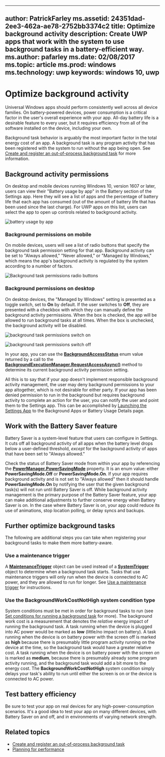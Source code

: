  ---
author: PatrickFarley
ms.assetid: 24351dad-2ee3-462a-ae78-2752bb3374c2
title: Optimize background activity
description: Create UWP apps that work with the system to use background tasks in a battery-efficient way.
ms.author: pafarley
ms.date: 02/08/2017
ms.topic: article
ms.prod: windows
ms.technology: uwp
keywords: windows 10, uwp
---

# Optimize background activity

Universal Windows apps should perform consistently well across all device families. On battery-powered devices, power consumption is a critical factor in the user's overall experience with your app. All-day battery life is a desirable feature to every user, but it requires efficiency from all of the software installed on the device, including your own. 

Background task behavior is arguably the most important factor in the total energy cost of an app. A background task is any program activity that has been registered with the system to run without the app being open. See [Create and register an out-of-process background task](https://msdn.microsoft.com/windows/uwp/launch-resume/create-and-register-a-background-task) for more information.

## Background activity permissions

On desktop and mobile devices running Windows 10, version 1607 or later, users can view their "Battery usage by app" in the Battery section of the Settings app. Here they will see a list of apps and the percentage of battery life that each app has consumed (out of the amount of battery life that has been used since the last charge). For UWP apps on this list, users can select the app to open up controls related to background activity.

![battery usage by app](images/battery-usage-by-app.png)

### Background permissions on mobile

On mobile devices, users will see a list of radio buttons that specify the background task permission setting for that app. Background activity can be set to "Always allowed," "Never allowed," or "Managed by Windows," which means the app's background activity is regulated by the system according to a number of factors. 

![Background task permissions radio buttons](images/background-task-permissions.png)

### Background permissions on desktop

On desktop devices, the "Managed by Windows" setting is presented as a toggle switch, set to **On** by default. If the user switches  to **Off**, they are presented with a checkbox with which they can manually define the background activity permissions. When the box is checked, the app will be allowed to run background tasks at all times. When the box is unchecked, the background activity will be disabled.

![background task permissions switch on](images/background-task-permissions-on.png)

![background task permissions switch off](images/background-task-permissions-off.png)

In your app, you can use the [**BackgroundAccessStatus**](https://docs.microsoft.com/en-us/uwp/api/windows.applicationmodel.background.backgroundaccessstatus) enum value returned by a call to the [**BackgroundExecutionManager.RequestAccessAsync()**](https://msdn.microsoft.com/library/windows/apps/windows.applicationmodel.background.backgroundexecutionmanager.requestaccessasync.aspx) method to determine its current background activity permission setting.

All this is to say that if your app doesn't implement responsible background activity management, the user may deny background permissions to your app altogether, which is not desirable for either party. If your app has been denied permission to run in the background but requires background activity to complete an action for the user, you can notify the user and point them to the Settings app. This can be accomplished by [Launching the Settings App](https://docs.microsoft.com/en-us/windows/uwp/launch-resume/launch-settings-app) to the Background Apps or Battery Usage Details page.

## Work with the Battery Saver feature
Battery Saver is a system-level feature that users can configure in Settings. It cuts off all background activity of all apps when the battery level drops below a user-defined threshold, *except* for the background activity of apps that have been set to "Always allowed."

Check the status of Battery Saver mode from within your app by referencing the [**PowerManager.PowerSavingMode**](https://msdn.microsoft.com/library/windows/apps/windows.phone.system.power.powermanager.powersavingmode.aspx) property. It is an enum value: either **PowerSavingMode.Off** or **PowerSavingMode.On**. If your app requires background activity and is not set to "Always allowed" then it should handle **PowerSavingMode.On** by notifying the user that the given background task(s) will not run until Battery Saver is off. While background activity management is the primary purpose of the Battery Saver feature, your app can make additional adjustments to further conserve energy when Battery Saver is on.  In the case where Battery Saver is on, your app could reduce its use of animations, stop location polling, or delay syncs and backups. 

## Further optimize background tasks
The following are additional steps you can take when registering your background tasks to make them more battery-aware.

### Use a maintenance trigger 
A [**MaintenanceTrigger**](https://msdn.microsoft.com/library/windows/apps/windows.applicationmodel.background.maintenancetrigger.aspx) object can be used instead of a [**SystemTrigger**](https://msdn.microsoft.com/library/windows/apps/windows.applicationmodel.background.systemtrigger.aspx) object to determine when a background task starts. Tasks that use maintenance triggers will only run when the device is connected to AC power, and they are allowed to run for longer. See [Use a maintenance trigger](https://msdn.microsoft.com/windows/uwp/launch-resume/use-a-maintenance-trigger) for instructions.

### Use the **BackgroundWorkCostNotHigh** system condition type
System conditions must be met in order for background tasks to run (see [Set conditions for running a background task](https://msdn.microsoft.com/windows/uwp/launch-resume/set-conditions-for-running-a-background-task) for more). The background work cost is a measurement that denotes the *relative* energy impact of running the background task. A task running when the device is plugged into AC power would be marked as **low** (little/no impact on battery). A task running when the device is on battery power with the screen off is marked as **high** because there is presumably little program activity running on the device at the time, so the background task would have a greater relative cost. A task running when the device is on battery power with the screen *on* is marked as **medium**, because there is presumably already some program activity running, and the background task would add a bit more to the energy cost. The **BackgroundWorkCostNotHigh** system condition simply delays your task's ability to run until either the screen is on or the device is connected to AC power.

## Test battery efficiency

Be sure to test your app on real devices for any high-power-consumption scenarios. It's a good idea to test your app on many different devices, with Battery Saver on and off, and in environments of varying network strength.

## Related topics

* [Create and register an out-of-process background task](https://msdn.microsoft.com/windows/uwp/launch-resume/create-and-register-a-background-task)  
* [Planning for performance](https://msdn.microsoft.com/windows/uwp/debug-test-perf/planning-and-measuring-performance)  

